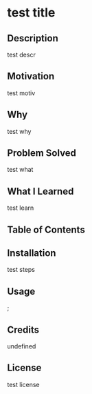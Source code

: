 
  # test title
  
  ## Description
  test descr
  
  ## Motivation
  test motiv
  
  ## Why
  test why
  
  ## Problem Solved
  test what
  
  ## What I Learned
  test learn

  ## Table of Contents

  ## Installation
  test steps

  ## Usage
  ;

  ## Credits
  undefined

  ## License
  test license
  